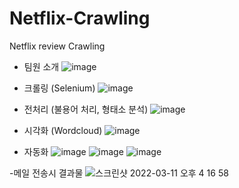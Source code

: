 # Netflix-Crawling
Netflix review Crawling

- 팀원 소개
![image](https://user-images.githubusercontent.com/57780594/157156960-e11c0f19-e6a6-43ed-ab4d-951f54faf2a4.png)


- 크롤링 (Selenium)
![image](https://user-images.githubusercontent.com/57780594/157159874-ed172fd8-0fc3-4ef0-98e1-2e77307c6114.png)


- 전처리 (불용어 처리, 형태소 분석) 
![image](https://user-images.githubusercontent.com/57780594/157159936-8b316c83-f8de-4cc2-b8f1-c90a1a5bbcbe.png)

- 시각화 (Wordcloud) 
![image](https://user-images.githubusercontent.com/57780594/157157595-c08ac3b3-6088-435e-98d2-f2226e4a9dd6.png)


- 자동화
![image](https://user-images.githubusercontent.com/57780594/157157763-29ac5f96-0a8c-4e49-94fa-02eb902801da.png)
![image](https://user-images.githubusercontent.com/57780594/157159368-b795b344-dab3-4cae-8c5b-f0d94c23ba8a.png)
![image](https://user-images.githubusercontent.com/57780594/157159407-0cd5c4ad-3790-4c7a-b9c0-4a092c287a76.png)

-메일 전송시 결과물
![스크린샷 2022-03-11 오후 4 16 58](https://user-images.githubusercontent.com/89174775/157820474-cfce5d5b-6e1f-416e-bc42-49e25e6fd80d.png)

